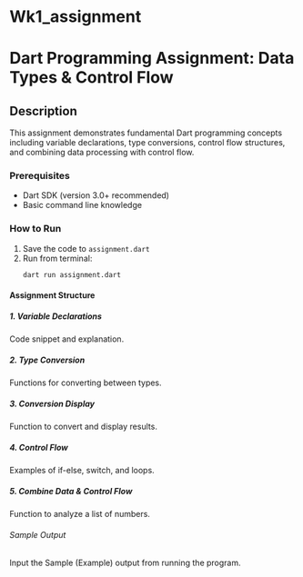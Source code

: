 # Wk1_assignment
 # Dart Programming Assignment: Data Types & Control Flow

 ## Description
 This assignment demonstrates fundamental Dart programming concepts including variable declarations, type conversions, control flow structures, and combining data processing with control flow.

 ### Prerequisites
 - Dart SDK (version 3.0+ recommended)
 - Basic command line knowledge

 ### How to Run
 1. Save the code to `assignment.dart`
 2. Run from terminal:
    ```bash
    dart run assignment.dart
    ```
 
 #### Assignment Structure

 ##### 1. Variable Declarations
   Code snippet and explanation.

 ##### 2. Type Conversion
   Functions for converting between types.

 ##### 3. Conversion Display
   Function to convert and display results.

 ##### 4. Control Flow
   Examples of if-else, switch, and loops.

 ##### 5. Combine Data & Control Flow
   Function to analyze a list of numbers.

 ###### Sample Output
   Input the Sample (Example) output from running the program.
